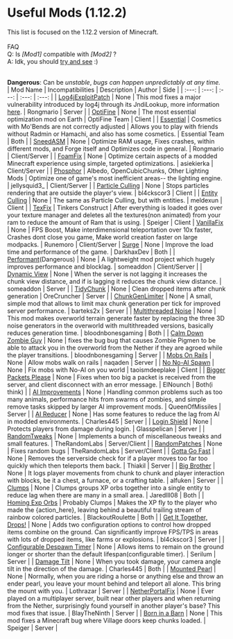 # Useful Mods (1.12.2)
This list is focused on the 1.12.2 version of Minecraft.<br>
<br>
FAQ<br>
Q: Is _[Mod1]_ compatible with _[Mod2]_ ?
<br>
A: Idk, you should [try and see](https://tryitands.ee/) :)
<br><br>

**Dangerous**: Can be _unstable_, *bugs can happen unpredictably at any time.*<br>
| Mod Name | Incompatibilities | Description | Author | Side |
| :---: | :---: | :---: | :---: | :---: |
| [Log4jExploitPatch](https://www.curseforge.com/minecraft/mc-mods/nukejndilookupfromlog4j) | None | This mod fixes a major vulnerability introduced by log4j through its JndiLookup, more information [here](https://github.com/apache/logging-log4j2/pull/608). | Rongmario | Server |
| [OptiFine](https://optifine.net/adloadx?f=OptiFine_1.12.2_HD_U_G5.jar) | None | The most essential optimization mod on Earth | OptiFine Team | Client |
| [Essential](https://essential.gg/download) | Cosmetics with Mo'Bends are not correctly adjusted | Allows you to play with friends without Radmin or Hamachi, and also has some cosmetics. | Essential Team | Both |
| [SneedASM](https://www.curseforge.com/minecraft/mc-mods/sneedasm) | None | Optimize RAM usage, Fixes crashes, within different mods, and Forge itself and Optimizes code in general. | Rongmario | Client/Server |
| [FoamFix](https://www.curseforge.com/minecraft/mc-mods/foamfix-optimization-mod) | None | Optimize certain aspects of a modded Minecraft experience using simple, targeted optimizations. | asiekierka | Client/Server |
| [Phosphor](https://www.curseforge.com/minecraft/mc-mods/phosphor-forge) | Albedo, OpenCubicChunks, Other Lighting Mods | Optimize one of game's most inefficient areas-- the lighting engine. | jellysquid3_ | Client/Server |
| [Particle Culling](https://www.curseforge.com/minecraft/mc-mods/particle-culling) | None | Stops particles rendering that are outside the player's view. | bl4ckscor3 | Client |
| [Entity Culling](https://www.curseforge.com/minecraft/mc-mods/entity-culling) | None | The same as Particle Culling, but with entities. | meldexun | Client |
| [TexFix](https://www.curseforge.com/minecraft/mc-mods/texfix) | Tinkers Construct | After everything is loaded it goes over your texture manager and deletes all the textures(non animated) from your ram to reduce the amount of Ram that is using. | Speiger | Client
| [VanillaFix](https://www.curseforge.com/minecraft/mc-mods/vanillafix) | None | FPS Boost, Make interdimensional teleportation over 10x faster, Crashes dont close you game, Make world creation faster on large modpacks. | Runemoro | Client/Server
| [Surge](https://www.curseforge.com/minecraft/mc-mods/surge) | None | Improve the load time and performance of the game. | DarkhaxDev | Both |
| [Performant](https://www.curseforge.com/minecraft/mc-mods/performant)(Dangerous) | None | A lightweight mod project which hugely improves performance and blocklag. | someaddon | Client/Server |
| [Dynamic View](https://www.curseforge.com/minecraft/mc-mods/dynamic-view) | None | When the server is not lagging it increases the chunk view distance, and if is lagging it reduces the chunk view distance. | someaddon | Server |
| [TidyChunk](https://www.curseforge.com/minecraft/mc-mods/tidychunk) | None | Clean dropped items after chunk generation | OreCruncher | Server |
| [ChunkGenLimiter](https://www.curseforge.com/minecraft/mc-mods/chunkgenlimited) | None | A small, simple mod that allows to limit max chunk generation per tick for improved server performance. | barteks2x | Server |
| [Multithreaded Noise](https://www.curseforge.com/minecraft/mc-mods/multithreaded-noise) | None | This mod makes overworld terrain generate faster by replacing the three 3D noise generators in the overworld with multithreaded versions, basically reduces generation time. | bloodnbonesgaming | Both |
| [Calm Down Zombie Guy](https://www.curseforge.com/minecraft/mc-mods/calm-down-zombie-guy) | None | fixes the bug bug that causes Zombie Pigmen to be able to attack you in the overworld from the Nether if they are agroed while the player transitions. | bloodnbonesgaming | Server |
| [Mobs On Rails](https://www.curseforge.com/minecraft/mc-mods/mobs-on-rails) | None | Allow mobs walk on rails | naqaden | Server |
| [No No-AI Spawn](https://www.curseforge.com/minecraft/mc-mods/no-no-ai-spawn) | None | Fix mobs with No-AI on you world | taoismdeeplake | Client |
| [Bigger Packets Please](https://www.curseforge.com/minecraft/mc-mods/bigger-packets-please) | None | Fixes when too big a packet is received from the server, and client disconnect with an error message. | ElNounch | Both(i think) |
| [AI Improvements](https://www.curseforge.com/minecraft/mc-mods/ai-improvements) | None | Handling common problems such as too many animals, performance hits from swarms of zombies, and simple remove tasks skipped by larger AI improvement mods. | QueenOfMissiles | Server |
| [AI Reducer](https://www.curseforge.com/minecraft/mc-mods/ai-reducer) | None | Has some features to reduce the lag from AI in modded environments. | Charles445 | Server |
| [Login Shield](https://www.curseforge.com/minecraft/mc-mods/login-shield) | None | Protects players from damage during login. | Glasspelican | Server |
| [RandomTweaks](https://www.curseforge.com/minecraft/mc-mods/randomtweaks) | None | Implements a bunch of miscellaneous tweaks and small features. | TheRandomLabs | Server/Client |
| [RandomPatches](https://www.curseforge.com/minecraft/mc-mods/randompatches-forge) | None | Fixes random bugs | TheRandomLabs | Server/Client |
| [Gotta Go Fast](https://www.curseforge.com/minecraft/mc-mods/gotta-go-fast) | None | Removes the serverside check for if a player moves too far too quickly which then teleports them back. | Thiakil | Server |
| [Big Brother](https://www.curseforge.com/minecraft/mc-mods/big-brother) | None | It logs player movements from chunk to chunk and player interaction with blocks, be it a chest, a furnace, or a crafting table. | alfuken | Server |
| [Clumps](https://www.curseforge.com/minecraft/mc-mods/clumps) | None | Clumps groups XP orbs together into a single entity to reduce lag when there are many in a small area. | Jaredlll08 | Both |
| [Homing Exp Orbs](https://www.curseforge.com/minecraft/mc-mods/homing-exp-orbs) | Probably Clumps | Makes the XP fly to the player who made the {action_here}, leaving behind a beautiful trailing stream of rainbow colored particles. | BlackoutRoulette | Both |
| [Get It Together, Drops!](https://www.curseforge.com/minecraft/mc-mods/get-it-together-drops) | None | Adds two configuration options to control how dropped items combine on the ground. Can significantly improve FPS/TPS in areas with lots of dropped items, like farms or explosions. | bl4ckscor3 | Server |
| [Configurable Despawn Timer](https://www.curseforge.com/minecraft/mc-mods/configurable-despawn-timer) | None | Allows items to remain on the ground longer or shorter than the default lifespan(configurable timer). | Serilum | Server |
| [Damage Tilt](https://www.curseforge.com/minecraft/mc-mods/damage-tilt) | None | When you took damage, your camera angle tilt in the direction of the damage. | Charles445 | Both |
| [Mounted Pearl](https://www.curseforge.com/minecraft/mc-mods/mounted-pearl-bring-your-mount-along-when-you) | None | Normally, when you are riding a horse or anything else and throw an ender pearl, you leave your mount behind and teleport all alone. This bring the mount with you. | Lothrazar | Server |
| [NetherPortalFix](https://www.curseforge.com/minecraft/mc-mods/netherportalfix) | None | Ever played on a multiplayer server, built near other players and when returning from the Nether, surprisingly found yourself in another player's base? This mod fixes that issue. | BlayTheNinth | Server |
| [Born in a Barn](https://www.curseforge.com/minecraft/mc-mods/born-in-a-barn) | None | This mod fixes a Minecraft bug where Village doors keep chunks loaded. | Speiger | Server |























